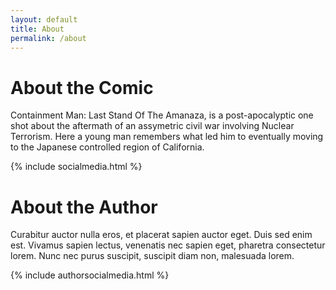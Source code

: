 ```yaml
---
layout: default
title: About
permalink: /about
---
```

# About the Comic

Containment Man: Last Stand Of The Amanaza, is a post-apocalyptic one shot about the aftermath of an assymetric civil war involving Nuclear Terrorism. Here a young man remembers what led him to eventually moving to the Japanese controlled region of California.

{% include socialmedia.html %}

# About the Author

Curabitur auctor nulla eros, et placerat sapien auctor eget. Duis sed enim est. Vivamus sapien lectus, venenatis nec sapien eget, pharetra consectetur lorem. Nunc nec purus suscipit, suscipit diam non, malesuada lorem.

{% include authorsocialmedia.html %}
